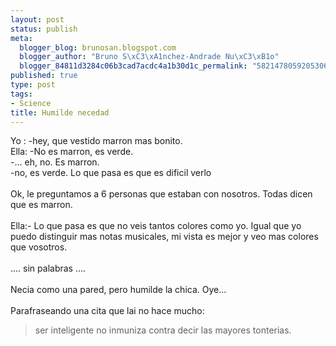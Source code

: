 ```yaml
--- 
layout: post
status: publish
meta: 
  blogger_blog: brunosan.blogspot.com
  blogger_author: "Bruno S\xC3\xA1nchez-Andrade Nu\xC3\xB1o"
  blogger_84811d3284c06b3cad7acdc4a1b30d1c_permalink: "582147805920530670"
published: true
type: post
tags: 
- Science
title: Humilde necedad
---
```

Yo : -hey, que vestido marron mas bonito.<br />Ella: -No es marron, es verde.<br />-... eh, no. Es marron.<br />-no, es verde. Lo que pasa es que es dificil verlo<br /><br />Ok, le preguntamos a 6 personas que estaban con nosotros. Todas dicen que es marron.<br /><br />Ella:- Lo que pasa es que no veis tantos colores como yo. Igual que yo puedo distinguir mas notas musicales, mi vista es mejor y veo mas colores que vosotros.<br /><br />.... sin palabras ....<br /><br />Necia como una pared, pero humilde la chica. Oye...<br /><br />Parafraseando una cita que lai no hace mucho: <br /><blockquote>ser inteligente no inmuniza contra decir las mayores tonterias.</blockquote>
